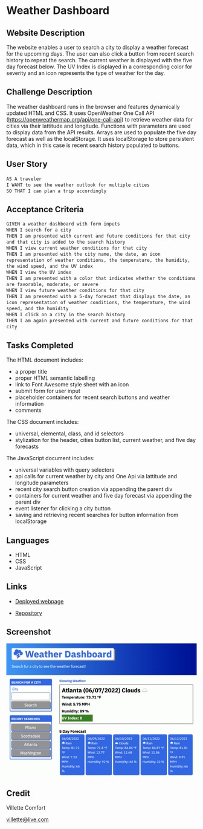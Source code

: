 # Weather Dashboard

## Website Description
The website enables a user to search a city to display a weather forecast for the upcoming days. The user can also click a button from recent search history to repeat the search. The current weather is displayed with the five day forecast below. The UV Index is displayed in a corresponding color for severity and an icon represents the type of weather for the day. 

## Challenge Description
The weather dashboard runs in the browser and features dynamically updated HTML and CSS. It uses OpenWeather One Call API (https://openweathermap.org/api/one-call-api) to retrieve weather data for cities via their lattitude and longitude. Functions with parameters are used to display data from the API results. Arrays are used to populate the five day forecast as well as the localStorage. It uses localStorage to store persistent data, which in this case is recent search history populated to buttons. 


## User Story

```
AS A traveler
I WANT to see the weather outlook for multiple cities
SO THAT I can plan a trip accordingly
```

## Acceptance Criteria

```
GIVEN a weather dashboard with form inputs
WHEN I search for a city
THEN I am presented with current and future conditions for that city and that city is added to the search history
WHEN I view current weather conditions for that city
THEN I am presented with the city name, the date, an icon representation of weather conditions, the temperature, the humidity, the wind speed, and the UV index
WHEN I view the UV index
THEN I am presented with a color that indicates whether the conditions are favorable, moderate, or severe
WHEN I view future weather conditions for that city
THEN I am presented with a 5-day forecast that displays the date, an icon representation of weather conditions, the temperature, the wind speed, and the humidity
WHEN I click on a city in the search history
THEN I am again presented with current and future conditions for that city
```

## Tasks Completed
The HTML document includes:
* a proper title 
* proper HTML semantic labelling
* link to Font Awesome style sheet with an icon
* submit form for user input
* placeholder containers for recent search buttons and weather information
* comments

The CSS document includes:
* universal, elemental, class, and id selectors
* stylization for the header, cities button list, current weather, and five day forecasts

The JavaScript document includes:
* universal variables with query selectors
* api calls for current weather by city and One Api via lattitude and longitude parameters
* recent city search button creation via appending the parent div
* containers for current weather and five day forecast via appending the parent div
* event listener for clicking a city button
* saving and retrieving recent searches for button information from localStorage

## Languages
- HTML
- CSS
- JavaScript

## Links
* [Deployed webpage](https://villettec.github.io/M6C-Weather_Dashboard/)

* [Repository](https://github.com/villettec/M6C-Weather_Dashboard)

## Screenshot
![image](./assets/images/readme-screenshot.png)

## Credit
Villette Comfort

villette@live.com